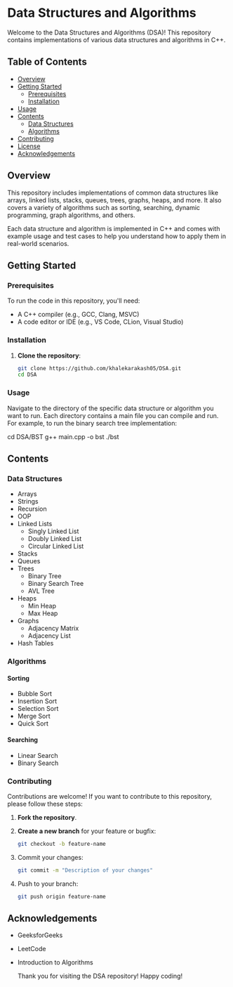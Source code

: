 # Data Structures and Algorithms 

Welcome to the Data Structures and Algorithms (DSA)! This repository contains implementations of various data structures and algorithms in C++.

## Table of Contents

- [Overview](#overview)
- [Getting Started](#getting-started)
  - [Prerequisites](#prerequisites)
  - [Installation](#installation)
- [Usage](#usage)
- [Contents](#contents)
  - [Data Structures](#data-structures)
  - [Algorithms](#algorithms)
- [Contributing](#contributing)
- [License](#license)
- [Acknowledgements](#acknowledgements)

## Overview

This repository includes implementations of common data structures like arrays, linked lists, stacks, queues, trees, graphs, heaps, and more. It also covers a variety of algorithms such as sorting, searching, dynamic programming, graph algorithms, and others.

Each data structure and algorithm is implemented in C++ and comes with example usage and test cases to help you understand how to apply them in real-world scenarios.

## Getting Started

### Prerequisites

To run the code in this repository, you'll need:

- A C++ compiler (e.g., GCC, Clang, MSVC)
- A code editor or IDE (e.g., VS Code, CLion, Visual Studio)

### Installation

1. **Clone the repository**:

   ```bash
   git clone https://github.com/khalekarakash05/DSA.git
   cd DSA
### Usage

Navigate to the directory of the specific data structure or algorithm you want to run. Each directory contains a main file you can compile and run. For example, to run the binary search tree implementation:

cd DSA/BST
g++ main.cpp -o bst
./bst
## Contents

### Data Structures

- Arrays
- Strings
- Recursion
- OOP
- Linked Lists
  - Singly Linked List
  - Doubly Linked List
  - Circular Linked List
- Stacks
- Queues
- Trees
  - Binary Tree
  - Binary Search Tree
  - AVL Tree
- Heaps
  - Min Heap
  - Max Heap
- Graphs
  - Adjacency Matrix
  - Adjacency List
- Hash Tables


### Algorithms

#### Sorting
- Bubble Sort
- Insertion Sort
- Selection Sort
- Merge Sort
- Quick Sort

#### Searching
- Linear Search
- Binary Search

### Contributing

Contributions are welcome! If you want to contribute to this repository, please follow these steps:

1. **Fork the repository**.

2. **Create a new branch** for your feature or bugfix:

   ```bash
   git checkout -b feature-name
3. Commit your changes:

   ```bash
   git commit -m "Description of your changes"

4. Push to your branch:
    ```bash
   git push origin feature-name

## Acknowledgements

- GeeksforGeeks
- LeetCode
- Introduction to Algorithms

  Thank you for visiting the DSA repository! Happy coding!



